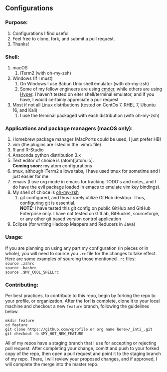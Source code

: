 ## Configurations


### Purpose:
  1. Configurations I find useful
  1. Feel free to clone, fork, and submit a pull request. 
  1. Thanks!

### Shell:
  1. macOS
      1. iTerm2 (with oh-my-zsh)
  1. Windows (If I must) 
      1. On Windows I use Babun Unix shell emulator (with oh-my-zsh)
      1. Some of my fellow engineers are using [cmder](https://github.com/cmderdev/cmder), while others are using [Hyper](https://hyper.is). I haven't tested on eiter shell/terminal emulator, and if you have, I would certainly appreciate a pull request 
  1. Most if not all Linux distributions (tested on CentOs 7, RHEL 7, Ubuntu 16, and Kali)
      1. I use the terminal packaged with each distribution (with oh-my-zsh)

### Applications and package managers (macOS only): 
  1. Homebrew package manager (MacPorts could be used, I just prefer HB)
  1. vim (the plugins are listed in the .vimrc file)
  1. R and R-Studio
  1. Anaconda python distribution 3.x
  1. Text editor of choice is (atom)[atom.io].      
  __Coming soon:__ my atom configurations 
  1. tmux, although iTerm2 allows tabs, I have used tmux for sometime and I just easier for me
  1. emacs (I use org mode in emacs for tracking TODO's and notes, and I do have the evil package loaded in emacs to emulate vim key bindings). 
  1. My shell of chioce is [oh-my-zsh](http://ohmyz.sh/)
      1. git configured, and thus I rarely utilize GitHub desktop. Thus, configuring git is essential.        
      __NOTE:__  I have tested this git config on public GitHub and GitHub Enterprise only. I have not tested on GitLab, BitBucket, sourceforge, or any other git based version control application
  1. Eclipse (for writing Hadoop Mappers and Reducers in Java) 

### Usage:
If you are planning on using any part my configuration (in pieces or in whole), you will need to source you `.rc` file for the changes to take effect. Here are some examples of sourcing those mentioned `.rc` files:        
`source .zshrc`       
`source .bashrc`        
`source .$MY_COOL_SHELLrc`

### Contributing:
Per best practices, to contribute to this repo, begin by forking the repo to your profile, or organization. After the forl is complete, clone it to your local machine and checkout a new `feature` branch, following the guidelines below. 
```
mkdir feature 
cd feature
git clone https://github.com/<profile or org name here>/_inti_.git
git checkout -b $MY_HOT_NEW_FEATURE
```
All of my repos have a staging branch that I use for accepting or rejecting pull request. After completing your change, comitt and push to your forked copy of the repo, then open a pull request and point it to the staging branch of my repo. There, I will review your proposed changes, and if approved, I will complete the merge into the master repo.  
